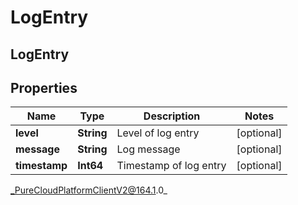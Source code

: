 # LogEntry

## LogEntry

## Properties

|Name | Type | Description | Notes|
|------------ | ------------- | ------------- | -------------|
| **level** | **String** | Level of log entry | [optional] |
| **message** | **String** | Log message | [optional] |
| **timestamp** | **Int64** | Timestamp of log entry | [optional] |



_PureCloudPlatformClientV2@164.1.0_
